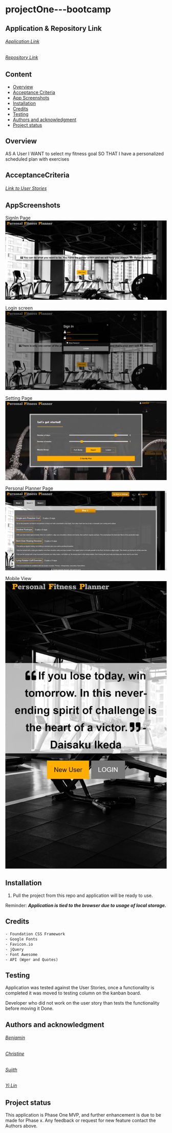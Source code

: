 # projectOne---bootcamp

## Application & Repository Link

###### [Application Link](https://ben-j-st.github.io/projectOne---bootcamp/index.html)

###### [Repository Link](https://github.com/ben-j-st/projectOne---bootcamp)

## Content
- [Overview](#Overview)
- [Acceptance Criteria](#AcceptanceCriteria)
- [App Screenshots](#AppScreenshots)
- [Installation](#Installation) 
- [Credits](#Credits)
- [Testing](#Testing)
- [Authors and acknowledgment](#Authorsandacknowledgment)
- [Project status](#Projectstatus)

## Overview

AS A User
I WANT to select my fitness goal 
SO THAT I have a personalized scheduled plan with exercises

## AcceptanceCriteria

###### [Link to User Stories](https://github.com/ben-j-st/projectOne---bootcamp/projects/1)

## AppScreenshots

SignIn Page
<img src = "./assets/img/Screenshots/DesktopView.jpg">

Login screen
<img src = "./assets/img/Screenshots/SignInPage.jpg">

Setting Page
<img src = "./assets/img/Screenshots/SettingPage.jpg">

Personal Planner Page
<img src = "./assets/img/Screenshots/PersonalPlanner.jpg">

Mobile View <br>
<img src = "./assets/img/Screenshots/MobileView.jpg">

## Installation

1. Pull the project from this repo and application will be ready to use.

Reminder: ***Application is tied to the browser due to usage of local storage.***


## Credits

    - Foundation CSS Framework
    - Google Fonts
    - Favicon.io 
    - jQuery
    - Font Awesome
    - API (Wger and Quotes)

## Testing

Application was tested against the User Stories, once a functionality is completed it was moved to testing column on the kanban board. 

Developer who did not work on the user story than tests the functionality before moving it Done. 

## Authors and acknowledgment

###### [Benjamin](https://github.com/ben-j-st)
###### [Christine](https://github.com/xtineroq)
###### [Sujith](https://github.com/Suji-GitH)
###### [Yi Lin](https://github.com/y-ilin)

## Project status

This application is Phase One MVP, and further enhancement is due to be made for Phase x. Any feedback or request for new feature contact the Authors above. 
